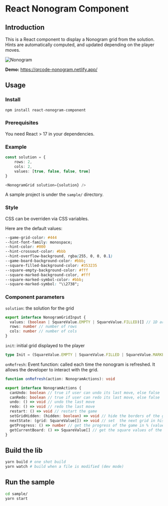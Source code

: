 # React Nonogram Component

## Introduction

This is a React component to display a Nonogram grid from the solution. Hints are automatically computed, and updated depending on the player moves.

![Nonogram][illustration-img]

**Demo:** https://qrcode-nonogram.netlify.app/

## Usage

### Install
```bash
npm install react-nonogram-component
```

### Prerequisites

You need React > 17 in your dependencies.

### Example

```typescript
const solution = {
    rows: 2,
    cols: 2,
    values: [true, false, false, true]
}

<NonogramGrid solution={solution} />
```

A sample project is under the `sample/` directory.

### Style

CSS can be overriden via CSS variables.

Here are the default values:

```css
--game-grid-color: #444
--hint-font-family: monospace;
--hint-color: #000
--hint-crossout-color: #bbb
--hint-overflow-background, rgba(255, 0, 0, 0.1)
--game-board-background-color: #bbb;
--square-filled-background-color: #353235
--square-empty-background-color: #fff
--square-marked-background-color, #fff
--square-marked-symbol-color: #bbb;
--square-marked-symbol: "\\2738";
```

### Component parameters

`solution`: the solution for the grid

```typescript
export interface NonogramGridInput {
  values: (boolean | SquareValue.EMPTY | SquareValue.FILLED)[] // 1D array with all square values
  rows: number // number of rows
  cols: number // number of cols
}
```

`init`: initial grid displayed to the player

```typescript
type Init = (SquareValue.EMPTY | SquareValue.FILLED | SquareValue.MARKED)[] // 1D array with all square values
```

`onRefresh`: Event function: called each time the nonogram is refreshed. It allows the developer to interact with the grid.

```typescript
function onRefresh(action: NonogramActions): void

export interface NonogramActions {
  canUndo: boolean // true if user can undo its last move, else false
  canRedo: boolean // true if user can redo its last move, else false
  undo: () => void // undo the last move
  redo: () => void // redo the last move
  restart: () => void // restart the game
  setGridHidden: (hidden: boolean) => void // hide the borders of the grid
  nextState: (grid: SquareValue[]) => void // set  the next grid in history (1D array with all square values)
  getProgress: () => number // get the progress of the game in % (value from 0 to 100)
  getCurrentBoard: () => SquareValue[] // get the square values of the displayed board
}
```

## Build the lib

```bash
yarn build # one shot build
yarn watch # build when a file is modified (dev mode)
```

## Run the sample

```bash
cd sample/
yarn start
```

[illustration-img]: https://raw.github.com/Marmau/react-nonogram-component/master/illustration.png
